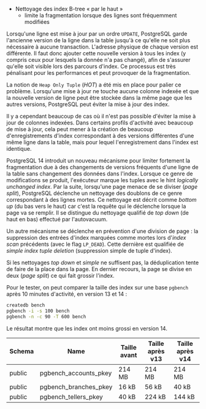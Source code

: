 <!--
Les commits sur ce sujet sont :

* https://git.postgresql.org/gitweb/?p=postgresql.git;a=commit;h=d168b666823b6e0bcf60ed19ce24fb5fb91b8ccf
* https://git.postgresql.org/gitweb/?p=postgresql.git;a=commit;h=9dc718bd

Discussion

* https://www.postgresql.org/message-id/flat/CAH2-Wzm+maE3apHB8NOtmM=p-DO65j2V5GzAWCOEEuy3JZgb2g@mail.gmail.com
-->

<div class="slide-content">

* Nettoyage des index B-tree « par le haut »
  * limite la fragmentation lorsque des lignes sont fréquemment modifiées

</div>

<div class="notes">

Lorsqu'une ligne est mise à jour par un ordre `UPDATE`, PostgreSQL garde
l'ancienne version de la ligne dans la table jusqu'à ce qu'elle ne soit plus
nécessaire à aucune transaction. L'adresse physique de chaque version est
différente. Il faut donc ajouter cette nouvelle version à tous les index (y
compris ceux pour lesquels la donnée n'a pas changé), afin de s'assurer qu'elle
soit visible lors des parcours d'index. Ce processus est très pénalisant pour
les performances et peut provoquer de la fragmentation.

La notion de `Heap Only Tuple` (_HOT_) a été mis en place pour palier ce problème.
Lorsqu'une mise à jour ne touche aucune colonne indexée et que la nouvelle
version de ligne peut être stockée dans la même page que les autres versions,
PostgreSQL peut éviter la mise à jour des index.

Il y a cependant beaucoup de cas où il n'est pas possible d'éviter la mise à
jour de colonnes indexées. Dans certains profils d'activité avec beaucoup de
mise à jour, cela peut mener à la création de beaucoup d'enregistrements d'index
correspondant à des versions différentes d'une même ligne dans la table, mais
pour lequel l'enregistrement dans l'index est identique.

PostgreSQL 14 introduit un nouveau mécanisme pour limiter fortement la
fragmentation due à des changements de versions fréquents d'une ligne de la
table sans changement des données dans l'index. Lorsque ce genre de
modifications se produit, l'exécuteur marque les tuples avec le hint
_logically unchanged index_. Par la suite, lorsqu'une page menace de se diviser
(_page split_), PostgreSQL déclenche un nettoyage des doublons de ce genre
correspondant à des lignes mortes. Ce nettoyage est décrit comme _bottom up_
(du bas vers le haut) car c'est la requête qui le déclenche lorsque la page va
se remplir. Il se distingue du nettoyage qualifié de _top down_ (de haut en
bas) effectué par l'autovacuum.

Un autre mécanisme se déclenche en prévention
d'une division de page : la suppression des entrées d'index marquées comme
mortes lors d'_index scan_ précédents (avec le flag `LP_DEAD`). Cette dernière
est qualifiée de _simple index tuple deletion_ (suppression simple de tuple
d'index).

Si les nettoyages _top down_ et _simple_ ne suffisent pas, la déduplication tente
de faire de la place dans la page. En dernier recours, la page se divise en
deux (_page split_) ce qui fait grossir l'index.

Pour le tester, on peut comparer la taille des index sur une base `pgbench`
après 10 minutes d'activité, en version 13 et 14 :

<!-- FIXME   pgbench mauvais exemple même en laissant tourner plus longtemps ;
il faudrait des insertions et suppressions d'ID en cascade
-->

```bash
createdb bench
pgbench -i -s 100 bench
pgbench -n -c 90 -T 600 bench
```

Le résultat montre que les index ont moins grossi en version 14.

| Schema |         Name          |  Taille avant | Taille après v13  |  Taille après v14  |
|--------|-----------------------|---------------|-------------------|--------------------|
| public | pgbench_accounts_pkey | 214 MB        | 214 MB            | 214 MB             |
| public | pgbench_branches_pkey | 16 kB         | 56 kB             | 40 kB              |
| public | pgbench_tellers_pkey  | 40 kB         | 224 kB            | 144 kB             |

</div>
